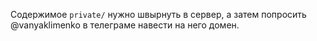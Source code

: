 Содержимое `private/` нужно швырнуть в сервер, а затем попросить @vanyaklimenko в телеграме навести на него домен.
